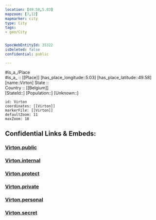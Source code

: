 ```yaml
---
location: [49.58,5.03] 
mapzoom: [7,12] 
mapmarker: city 
type: City
tags:
- geo/City


SpocWebEntityId: 35322
isDeleted: false
confidential: public

---
```

#is_a_/Place  
#is_a_ :: [[Place]] 
[has_place_longitude::5.03] 
[has_place_latitude::49.58] 
[name::Virton] 
State ::  
Country :: [[Belgium]]  
[StateId::] 
[Population::] 
[Unknown::] 


```leaflet
id: Virton
coordinates: [[Virton]] 
markerFile: [[Virton]] 
defaultZoom: 11 
maxZoom: 18
```


## Confidential Links & Embeds: 

### [Virton.public](/_public/\Earth\Continent\Europe\Europe~West\France\regions~France\Grand_Est\departments~Grand_Est\Ardennes\communes~Ardennes\Sedan\cities~SedanVirton.public.md) 

### [Virton.internal](/_internal/\Earth\Continent\Europe\Europe~West\France\regions~France\Grand_Est\departments~Grand_Est\Ardennes\communes~Ardennes\Sedan\cities~SedanVirton.internal.md) 

### [Virton.protect](/_protect/\Earth\Continent\Europe\Europe~West\France\regions~France\Grand_Est\departments~Grand_Est\Ardennes\communes~Ardennes\Sedan\cities~SedanVirton.protect.md) 

### [Virton.private](/_private/\Earth\Continent\Europe\Europe~West\France\regions~France\Grand_Est\departments~Grand_Est\Ardennes\communes~Ardennes\Sedan\cities~SedanVirton.private.md) 

### [Virton.personal](/_personal/\Earth\Continent\Europe\Europe~West\France\regions~France\Grand_Est\departments~Grand_Est\Ardennes\communes~Ardennes\Sedan\cities~SedanVirton.personal.md) 

### [Virton.secret](/_secret/\Earth\Continent\Europe\Europe~West\France\regions~France\Grand_Est\departments~Grand_Est\Ardennes\communes~Ardennes\Sedan\cities~SedanVirton.secret.md)

